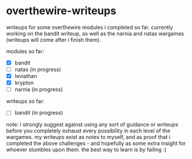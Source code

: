 # overthewire-writeups

writeups for some overthewire modules i completed so far. currently working on the bandit writeup, as well as the narnia and natas wargames (writeups will come after i finish them).

modules so far:
- [x] bandit
- [ ] natas (in progress)
- [x] leviathan
- [x] krypton
- [ ] narnia (in progress)

writeups so far:
- [ ] bandit (in progress)

note: i strongly suggest against using any sort of guidance or writeups before you completely exhaust every possibility in each level of the wargames. my writeups exist as notes to myself, and as proof that i completed the above challenges - and hopefully as some extra insight for whoever stumbles upon them. the best way to learn is by failing :)
